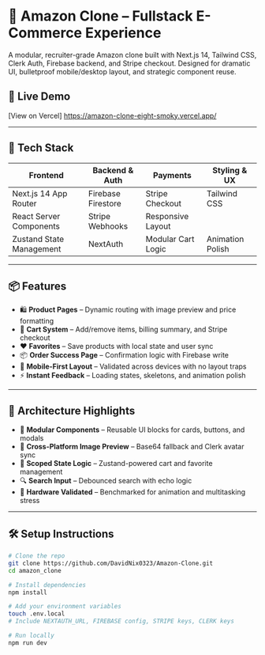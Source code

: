 # 🛒 Amazon Clone – Fullstack E-Commerce Experience

A modular, recruiter-grade Amazon clone built with Next.js 14, Tailwind CSS, Clerk Auth, Firebase backend, and Stripe checkout. Designed for dramatic UI, bulletproof mobile/desktop layout, and strategic component reuse.

## 🚀 Live Demo
[View on Vercel] https://amazon-clone-eight-smoky.vercel.app/


---

## 🧱 Tech Stack

| Frontend        | Backend & Auth     | Payments       | Styling & UX     |
|----------------|--------------------|----------------|------------------|
| Next.js 14 App Router | Firebase Firestore | Stripe Checkout | Tailwind CSS     |
| React Server Components | Stripe Webhooks | Responsive Layout |
| Zustand State Management | NextAuth | Modular Cart Logic | Animation Polish |

---

## 📦 Features

- 🛍️ **Product Pages** – Dynamic routing with image preview and price formatting
- 🛒 **Cart System** – Add/remove items, billing summary, and Stripe checkout
- ❤️ **Favorites** – Save products with local state and user sync
- 📦 **Order Success Page** – Confirmation logic with Firebase write
- 📱 **Mobile-First Layout** – Validated across devices with no layout traps
- ⚡ **Instant Feedback** – Loading states, skeletons, and animation polish

---

## 🧠 Architecture Highlights

- 🔁 **Modular Components** – Reusable UI blocks for cards, buttons, and modals
- 📸 **Cross-Platform Image Preview** – Base64 fallback and Clerk avatar sync
- 🧩 **Scoped State Logic** – Zustand-powered cart and favorite management
- 🔍 **Search Input** – Debounced search with echo logic
- 🧪 **Hardware Validated** – Benchmarked for animation and multitasking stress

---

## 🛠️ Setup Instructions

```bash
# Clone the repo
git clone https://github.com/DavidNix0323/Amazon-Clone.git
cd amazon_clone

# Install dependencies
npm install

# Add your environment variables
touch .env.local
# Include NEXTAUTH_URL, FIREBASE config, STRIPE keys, CLERK keys

# Run locally
npm run dev

